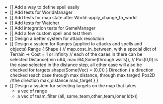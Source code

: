 - [] Add a way to define spell easily
- [] Add tests for WorldManager
- [] Add tests for map state after World::apply_change_to_world
- [] Add tests for Watcher
- [] Add integration tests for GameManager
- [] Add a few custom spell and test them
- [] Design a better system for attack resolution
- [] Design a system for Ranges (applied to attacks and spells and objects) 
Range {
    Shape {
        // map.cost_in_between, with a special dict of Terrain -> Cost = 1 or infinity
        // each of the cases in there can be selected
        Distance(min u64, max i64,Some(through walls)),
        // Pos(0,0) is the case selected in the distance step, all other case will also be checked for targets
        shape(Some(Vec<Pos2D>) = (0,0))
    }
    Direction {
        a direction checked (each case through max distance, through max target)
        Pos2D //the direction
        max_distance
        max_target
    }
}
- [] Design a system for selecting targets on the map that takes
    - a vec of range
    - a vec of team_filter (all, same_team,other_team,loner,Id(x))